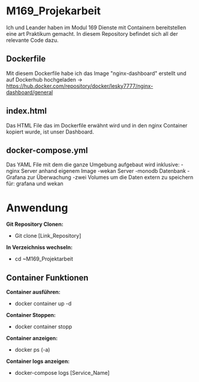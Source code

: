 # M169_Projekarbeit
Ich und Leander haben im Modul 169 Dienste mit Containern bereitstellen eine art Praktikum gemacht. In diesem Repository befindet sich all der relevante Code dazu.

## Dockerfile
Mit diesem Dockerfile habe ich das Image "nginx-dashboard" erstellt und auf Dockerhub hochgeladen -> https://hub.docker.com/repository/docker/lesky7777/nginx-dashboard/general

## index.html
Das HTML File das im Dockerfile erwähnt wird und in den nginx Container kopiert wurde, ist unser Dashboard.

## docker-compose.yml
Das YAML File mit dem die ganze Umgebung aufgebaut wird inklusive:
-nginx Server anhand eigenem Image
-wekan Server
-monodb Datenbank
-Grafana zur Überwachung
-zwei Volumes um die Daten extern zu speichern für: grafana und wekan


# Anwendung
__Git Repository Clonen:__
* Git clone [Link_Repository]

__In Verzeichniss wechseln:__
* cd ~M169_Projektarbeit

## Container Funktionen
__Container ausführen:__
* docker container up -d

__Container Stoppen:__
* docker container stopp

__Container anzeigen:__
* docker ps (-a)

__Container logs anzeigen:__
* docker-compose logs [Service_Name]
